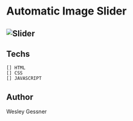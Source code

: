 # Automatic Image Slider

![Slider]("./assets/slider.gif")
---

Techs
---
    [] HTML 
    [] CSS
    [] JAVASCRIPT


Author
---
Wesley Gessner